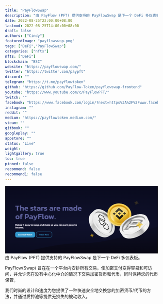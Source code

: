 ```yaml
---
title: "PayFlowSwap"
description: "由 PayFlow (PFT) 提供支持的 PayFlowSwap 是下一个 DeFi 多仪表板。"
date: 2022-08-25T22:00:00+08:00
lastmod: 2022-08-25T14:00:00+08:00
draft: false
authors: ["Cindy"]
featuredImage: "payflowswap.png"
tags: ["DeFi","PayFlowSwap"]
categories: ["nfts"]
nfts: ["DeFi"]
blockchain: "BSC"
website: "https://payflowswap.com/"
twitter: "https://twitter.com/paypft"
discord: ""
telegram: "https://t.me/payflowtoken"
github: "https://github.com/PayFlow-Token/payflowswap-frontend"
youtube: "https://www.youtube.com/c/PayFlowPFT/"
twitch: ""
facebook: "https://www.facebook.com/login/?next=https%3A%2F%2Fwww.facebook.com%2Fpayflowpaychain"
instagram: ""
reddit: ""
medium: "https://payflowtoken.medium.com/"
steam: ""
gitbook: ""
googleplay: ""
appstore: ""
status: "Live"
weight: 
lightgallery: true
toc: true
pinned: false
recommend: false
recommend1: false
---
```

![NFT](20220823165432.png)由 PayFlow (PFT) 提供支持的 PayFlowSwap 是下一个 DeFi 多仪表板。

PayFlow(Swap) 旨在在一个平台内安排所有交易，使加密支付变得容易和可访问，并允许您在没有中心化中介的情况下交易加密货币和代币，同时保持您的代币保管。

我们时尚的设计和速度为您提供了一种快速安全地交换您的加密货币/代币的方法，并通过质押池等提供无损失的被动收入。